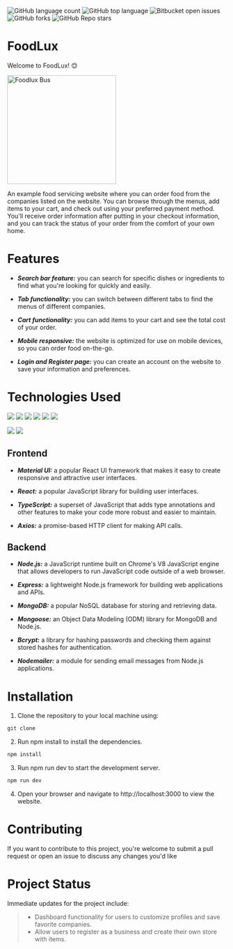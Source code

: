 ![GitHub language count](https://img.shields.io/github/languages/count/smcclean4/Foodlux)
![GitHub top language](https://img.shields.io/github/languages/top/smcclean4/Foodlux?color=yellow)
![Bitbucket open issues](https://img.shields.io/bitbucket/issues/smcclena4/Foodlux)
![GitHub forks](https://img.shields.io/github/forks/smcclean4/Foodlux?style=social)
![GitHub Repo stars](https://img.shields.io/github/stars/smcclean4/Foodlux?style=social)

# FoodLux
Welcome to FoodLux! 😊

<img src="https://i.imgur.com/6h2Bamk.png" title="Foodlux Bus" style="height: 250px" />

An example food servicing website where you can order food from the companies listed on the website. You can browse through the menus, add items to your cart, and check out using your preferred payment method. You'll receive order information after putting in your checkout information, and you can track the status of your order from the comfort of your own home.

# Features
* ***Search bar feature:*** you can search for specific dishes or ingredients to find what you're looking for quickly and easily.

* ***Tab functionality:*** you can switch between different tabs to find the menus of different companies.

* ***Cart functionality:*** you can add items to your cart and see the total cost of your order.

* ***Mobile responsive:*** the website is optimized for use on mobile devices, so you can order food on-the-go.

* ***Login and Register page:*** you can create an account on the website to save your information and preferences.

# Technologies Used
<img src="https://img.icons8.com/color/48/000000/material-ui.png"/> <img src="https://img.icons8.com/color/48/000000/typescript.png"/> <img src="https://img.icons8.com/color/48/000000/react-native.png"/> <img src="https://img.icons8.com/color/48/000000/express.png"/> <img src="https://img.icons8.com/color/48/000000/mongodb.png"/> <img src="https://img.icons8.com/color/48/000000/nodejs.png"/>

<img src="https://axios-http.com/assets/logo.svg"/> 

<img src="https://nodemailer.com/nm_logo_200x136.png"/>

## Frontend
* ***Material UI:*** a popular React UI framework that makes it easy to create responsive and attractive user interfaces.

* ***React:*** a popular JavaScript library for building user interfaces.

* ***TypeScript:*** a superset of JavaScript that adds type annotations and other features to make your code more robust and easier to maintain.

* ***Axios:*** a promise-based HTTP client for making API calls.

## Backend

* ***Node.js:*** a JavaScript runtime built on Chrome's V8 JavaScript engine that allows developers to run JavaScript code outside of a web browser.

* ***Express:*** a lightweight Node.js framework for building web applications and APIs.

* ***MongoDB:*** a popular NoSQL database for storing and retrieving data.

* ***Mongoose:*** an Object Data Modeling (ODM) library for MongoDB and Node.js.

* ***Bcrypt:*** a library for hashing passwords and checking them against stored hashes for authentication.

* ***Nodemailer:*** a module for sending email messages from Node.js applications.

# Installation
1. Clone the repository to your local machine using: 
``` javascript
git clone
```

2. Run npm install to install the dependencies.
``` javascript
npm install
```

3. Run npm run dev to start the development server.
``` javascript 
npm run dev
```

4. Open your browser and navigate to http://localhost:3000 to view the website.

# Contributing
If you want to contribute to this project, you're welcome to submit a pull request or open an issue to discuss any changes you'd like
# Project Status
 Immediate updates for the project include: 
  > - Dashboard functionality for users to customize profiles and save favorite companies.
  > - Allow users to register as a business and create their own store with items.
